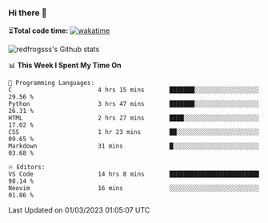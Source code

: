 ### Hi there 👋

⏳**Total code time:** [![wakatime](https://wakatime.com/badge/user/2cbd8003-b8b8-4565-92d7-ad9c23ff1846.svg)](https://wakatime.com/@2cbd8003-b8b8-4565-92d7-ad9c23ff1846)

<img src="https://github-readme-stats.vercel.app/api?username=redfrogsss&show_icons=true" alt="redfrogsss's Github stats"></img>

<!--START_SECTION:waka-->
📊 **This Week I Spent My Time On** 

```text
💬 Programming Languages: 
C                        4 hrs 15 mins       ███████░░░░░░░░░░░░░░░░░░   29.56 % 
Python                   3 hrs 47 mins       ███████░░░░░░░░░░░░░░░░░░   26.31 % 
HTML                     2 hrs 27 mins       ████░░░░░░░░░░░░░░░░░░░░░   17.02 % 
CSS                      1 hr 23 mins        ██░░░░░░░░░░░░░░░░░░░░░░░   09.65 % 
Markdown                 31 mins             █░░░░░░░░░░░░░░░░░░░░░░░░   03.68 % 

🔥 Editors: 
VS Code                  14 hrs 8 mins       █████████████████████████   98.14 % 
Neovim                   16 mins             ░░░░░░░░░░░░░░░░░░░░░░░░░   01.86 % 
```


 Last Updated on 01/03/2023 01:05:07 UTC
<!--END_SECTION:waka-->
